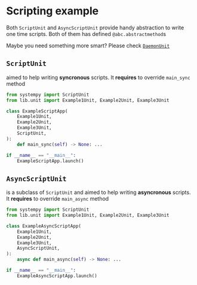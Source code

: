 # Scripting example

Both `ScriptUnit` and `AsyncScriptUnit` provide handy abstraction to write one
time scripts. Both of them has defined `@abc.abstractmethod`s

Maybe you need something more smart? Please check [`DaemonUnit`](./daemon.md)

## `ScriptUnit`

aimed to help writing **syncronous** scripts. It **requires** to override
`main_sync` method

```python
from systempy import ScriptUnit
from lib.unit import Example1Unit, Example2Unit, Example3Unit

class ExampleScriptApp(
    Example1Unit,
    Example2Unit,
    Example3Unit,
    ScriptUnit,
):
    def main_sync(self) -> None: ...

if __name__ == "__main__":
    ExampleScriptApp.launch()
```

## `AsyncScriptUnit`

is a subclass of `ScriptUnit` and aimed to help writing **asyncronous** scripts.
It **requires** to override `main_async` method

```python
from systempy import ScriptUnit
from lib.unit import Example1Unit, Example2Unit, Example3Unit

class ExampleAsyncScriptApp(
    Example1Unit,
    Example2Unit,
    Example3Unit,
    AsyncScriptUnit,
):
    async def main_async(self) -> None: ...

if __name__ == "__main__":
    ExampleAsyncScriptApp.launch()
```
